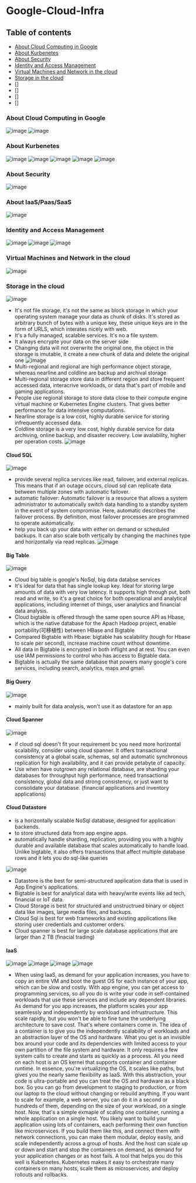 # Google-Cloud-Infra

## Table of contents
* [About Cloud Computing in Google](#about-cloud-computing-in-google)
* [About Kurbenetes](#about-kurbenetes)
* [About Security](#about-security)
* [Identity and Access Management](#identity-and-access-management)
* [Virtual Machines and Network in the cloud](#virtual-machine-and-network-in-the-cloud)
* [Storage in the cloud](#storage-in-the-cloud)
* []
* []
* []
* []


### About Cloud Computing in Google
![image](https://user-images.githubusercontent.com/29927264/62795886-9e90fa80-ba8c-11e9-8a23-dee3b2f387c1.png)
![image](https://user-images.githubusercontent.com/29927264/62796697-afdb0680-ba8e-11e9-951c-140d324f921a.png)
### About Kurbenetes
![image](https://user-images.githubusercontent.com/29927264/62805978-626a9380-baa6-11e9-9d20-f005b4364935.png)
![image](https://user-images.githubusercontent.com/29927264/62806437-b164f880-baa7-11e9-88cd-ddb1b2b8ac02.png)
![image](https://user-images.githubusercontent.com/29927264/62806494-dfe2d380-baa7-11e9-9903-8ffb8e847b8b.png)
![image](https://user-images.githubusercontent.com/29927264/62806798-9fd02080-baa8-11e9-85e8-3463afeaef18.png)
![image](https://user-images.githubusercontent.com/29927264/62806856-c42bfd00-baa8-11e9-9b4f-f39d6bbb9ee8.png)
### About Security
![image](https://user-images.githubusercontent.com/29927264/62809125-ec1e5f00-baae-11e9-89aa-a93c29672300.png)
### About IaaS/Paas/SaaS
![image](https://user-images.githubusercontent.com/29927264/62809400-b5951400-baaf-11e9-978f-38ab8d39685d.png)
### Identity and Access Management
![image](https://user-images.githubusercontent.com/29927264/62809791-d0b45380-bab0-11e9-8d6d-94f90cf2615b.png)
![image](https://user-images.githubusercontent.com/29927264/62809981-5a642100-bab1-11e9-8487-1c05549424c1.png)
![image](https://user-images.githubusercontent.com/29927264/62810173-fd1c9f80-bab1-11e9-941c-588c088fa215.png)
### Virtual Machines and Network in the cloud
![image](https://user-images.githubusercontent.com/29927264/62811569-03614a80-bab7-11e9-8adc-22559a39a829.png)
### Storage in the cloud
![image](https://user-images.githubusercontent.com/29927264/62811974-a797c100-bab8-11e9-9907-9e5d74932f69.png)
* It's not file storage, it's not the same as block storage in which your operating system manage your data as chunk of disks. It's stored as arbitrary bunch of bytes with a unique key, these unique keys are in the form of URLS, which interates nicely with web. 
* It's a fully managed, scalable services. It's no a file system. 
* It always encrypte your data on the server side 
* Changing data will not overwrite the original one, the object in the storage is imutable, it create a new chunk of data and delete the original one
![image](https://user-images.githubusercontent.com/29927264/62812515-e9296b80-baba-11e9-9195-56abac44c93d.png)
* Multi-regional and regional are high performance object storage, whereas nearline and coldline are backup and archival storage
* Multi-regional storage store data in different region and store frequent accessed data, interacrive workloads, or data that's part of mobile and gaming applications.
* People use regional storage to store data close to their compute engine virtual machine or Kubernetes Engine clusters. That gives better performance for data intensive computations. 
* Nearline storage is a low cost, highly durable service for storing infrequently accessed data. 
* Coldline storage is a very low cost, highly durable service for data archiving, online backup, and disaster recovery. Low avalability, higher per operation costs. 
![image](https://user-images.githubusercontent.com/29927264/62813375-3e677c00-babf-11e9-93c2-c1c9e7648552.png)
#### Cloud SQL
![image](https://user-images.githubusercontent.com/29927264/62813120-f2680780-babd-11e9-9c6a-ff54135002c0.png)
* provide several replica services like read, failover, and external replicas. This means that if an outage occurs, cloud sql can replicate data between multiple zones with automatic failover. 
* automatic failover: Automatic failover is a resource that allows a system administrator to automatically switch data handling to a standby system in the event of system compromise. Here, automatic describes the failover process. By definition, most failover processes are programmed to operate automatically.
* help you back up your data with either on demand or scheduled backups. It can also scale both vertically by changing the machines type and horizontally via read replicas.
![image](https://user-images.githubusercontent.com/29927264/62815138-d61e9780-baca-11e9-8299-62ec3d7e6478.png)
#### Big Table
![image](https://user-images.githubusercontent.com/29927264/62813153-19263e00-babe-11e9-8de5-d7e413f9a694.png)
* Cloud big table is google's NoSql, big data databse services
* It's ideal for data that has single lookup key. Ideal for storing large amounts of data with very low latency. It supports high through put, both read and write, so it's a great choice for both operational and analytical applications, including internet of things, user analytics and financial data analysis. 
* Cloud bigtable is offered through the same open source API as Hbase, which is the native database for the Apach Hadoop project, enable portability(可移植性) between HBase and Bigtable
* Compared Bigtable with Hbase: bigtable has scalability (tough for Hbase to scale per second), increase machine count without downtime.
* All data in Bigtable is encrypted in both inflight and at rest. You can even use IAM permissions to control who has access to Bigtable data. 
* Bigtable is actually the same database that powers many google's core services, including search, analytics, maps and gmail.
#### Big Query
![image](https://user-images.githubusercontent.com/29927264/62813256-9f428480-babe-11e9-9b6f-07bfe835f845.png)
* mainly built for data analysis, won't use it as datastore for an app
#### Cloud Spanner
![image](https://user-images.githubusercontent.com/29927264/62813361-27288e80-babf-11e9-88f3-025d6de37ac5.png)
* if cloud sql doesn't fit your requirement bc you need more horizontal scalability, consider using cloud spanner. It offers transactional consistency at a global scale, schemas, sql and automatic synchronous replication for high availability, and it can provide petabyte of capacity.
* Use when have outgrown any relational database, are sharding your databases for throughput high performance, need transactional consistency, global data and strong consistency, or just want to consolidate your database. (financial applications and inventory applications) 
#### Cloud Datastore 
* is a horizontally scalable NoSql database, designed for application backends. 
* to store structured data from app engine apps. 
* automatically handle sharding, replication, providing you with a highly durable and available database that scales automatically to handle load. Unlike bigtable, it also offers transactions that affect multiple database rows and it lets you do sql-like queries

![image](https://user-images.githubusercontent.com/29927264/62815385-3ca4b500-bacd-11e9-87d6-4e4dceaca6dc.png)
* Datastore is the best for semi-structured application data that is used in App Engine's applications. 
* Bigtable is best for analytical data with heavy/write events like ad tech, financial or loT data.
* Cloud Storage is best for structured and unstructrued binary or object data like images, large media files, and backups.
* Cloud Sql is best for web frameworks and existing applications like storing user credentials and customer orders.
* Cloud spanner is best for large scale database applications that are larger than 2 TB (finacial trading)

#### IaaS
![image](https://user-images.githubusercontent.com/29927264/62880581-97632a00-bce2-11e9-887d-d5583dbab6ea.png)
![image](https://user-images.githubusercontent.com/29927264/62881003-97175e80-bce3-11e9-8404-469dd3c863e7.png)
![image](https://user-images.githubusercontent.com/29927264/62881547-df834c00-bce4-11e9-8dd0-c587aa29404e.png)
![image](https://user-images.githubusercontent.com/29927264/62881702-3557f400-bce5-11e9-9dc2-8e868e9c8c21.png)
* When using IaaS, as demand for your application increases, you have to copy an entire VM and boot the guest OS for each instance of your app, which can be slow and costly. With app engine, you can get access to programming services, so all you do is write your code in self-contained workloads that use these services and include any dependent libraries. As demand for you app increases, the platform scales your app seamlessly and independently by workload and infrustructure. This scale rapidly, but you won't be able to fine tune the underlying architecture to save cost. That's where containers come in. The idea of a container is to give you the independently scalability of workloads and an abstraction layer of the OS and hardware. What you get is an invisible box around your code and its dependencies with limited access to your own partition of the file system and hardware. It only requires a few system calls to create and starts as quickly as a process. All you need on each host is an OS kernel that supports container and container runtime. In essence, you're virtualizing the OS, it scales like paths, but gives you the nearly same flexibility as IaaS. With this abstraction, your code is ultra-portable and you can treat the OS and hardware as a black box. So you can go from development to staging to production, or from our laptop to the cloud without changing or rebuild anything. If you want to scale for example, a web server, you can do it in a second or hundreds of them, depending on the size of your workload, on a single host. Now, that's a simple exmaple of scaling one container, running a whole application on a single host. You likely want to build your application using lots of containers, each performing their own function like microservices. If you build them like this, and connect them with network connections, you can make them modular, deploy easily, and scale independently across a group of hosts. And the host can scale up or down and start and stop the containers on demand, as demand for your application changes or as host fails. A tool that helps you do this well is Kubernetes. Kubernetes makes it easy to orchestrate many containers on many hosts, scale them as microservices, and deploy rollouts and rollbacks.




